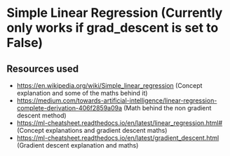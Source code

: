 # Simple Linear Regression (Currently only works if grad_descent is set to False)

## Resources used
- https://en.wikipedia.org/wiki/Simple_linear_regression (Concept explanation and some of the maths behind it)
- https://medium.com/towards-artificial-intelligence/linear-regression-complete-derivation-406f2859a09a (Math behind the non gradient descent method)
- https://ml-cheatsheet.readthedocs.io/en/latest/linear_regression.html# (Concept explanations and gradient descent maths)
- https://ml-cheatsheet.readthedocs.io/en/latest/gradient_descent.html (Gradient descent explanation and maths)
